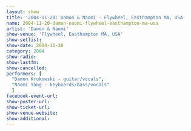 ```yaml
---
layout: show
title: '2004-11-20: Damon & Naomi - Flywheel, Easthampton MA, USA'
name: 2004-11-20-damon-naomi-flywheel-easthampton-ma-usa
artist: 'Damon & Naomi'
show-venue: 'Flywheel, Easthampton MA, USA'
show-setlist: 
show-date: 2004-11-20
category: 2004
show-radio: 
show-lastfm: 
show-cancelled: 
performers: [
  "Damon Krukowski - guitar/vocals",
  "Naomi Yang - keyboards/bass/vocals"
  ]
facebook-event-url: 
show-poster-url: 
show-ticket-url: 
show-venue-website: 
show-additional: 
---
```


